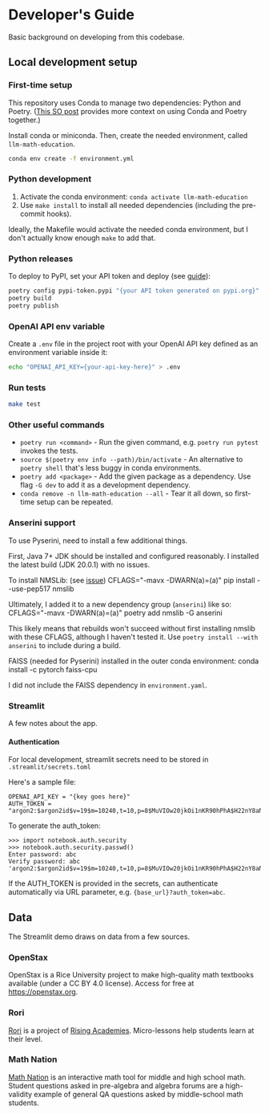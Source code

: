 # Developer's Guide

Basic background on developing from this codebase.

## Local development setup

### First-time setup

This repository uses Conda to manage two dependencies: Python and Poetry. ([This SO post](https://stackoverflow.com/a/71110028) provides more context on using Conda and Poetry together.)

Install conda or miniconda. Then, create the needed environment, called `llm-math-education`.

```bash
conda env create -f environment.yml
```

### Python development

1. Activate the conda environment: `conda activate llm-math-education`
2. Use `make install` to install all needed dependencies (including the pre-commit hooks).

Ideally, the Makefile would activate the needed conda environment, but I don't actually know enough `make` to add that.

### Python releases

To deploy to PyPI, set your API token and deploy (see [guide](https://www.digitalocean.com/community/tutorials/how-to-publish-python-packages-to-pypi-using-poetry-on-ubuntu-22-04)):
```bash
poetry config pypi-token.pypi "{your API token generated on pypi.org}"
poetry build
poetry publish
```

### OpenAI API env variable

Create a `.env` file in the project root with your OpenAI API key defined as an environment variable inside it:

```bash
echo "OPENAI_API_KEY={your-api-key-here}" > .env
```

### Run tests

```bash
make test
```

### Other useful commands

 - `poetry run <command>` - Run the given command, e.g. `poetry run pytest` invokes the tests.
 - `source $(poetry env info --path)/bin/activate` - An alternative to `poetry shell` that's less buggy in conda environments.
 - `poetry add <package>` - Add the given package as a dependency. Use flag `-G dev` to add it as a development dependency.
 - `conda remove -n llm-math-education --all` - Tear it all down, so first-time setup can be repeated.

### Anserini support

To use Pyserini, need to install a few additional things.

First, Java 7+ JDK should be installed and configured reasonably. I installed the latest build (JDK 20.0.1) with no issues.

To install NMSLib: (see [issue](https://github.com/nmslib/nmslib/issues/476))
    CFLAGS="-mavx -DWARN(a)=(a)" pip install --use-pep517 nmslib

Ultimately, I added it to a new dependency group (`anserini`) like so:
    CFLAGS="-mavx -DWARN(a)=(a)" poetry add nmslib -G anserini

This likely means that rebuilds won't succeed without first installing nmslib with these CFLAGS, although I haven't tested it. Use `poetry install --with anserini` to include during a build.

FAISS (needed for Pyserini) installed in the outer conda environment:
    conda install -c pytorch faiss-cpu

I did not include the FAISS dependency in `environment.yaml`.

### Streamlit

A few notes about the app.

#### Authentication

For local development, streamlit secrets need to be stored in `.streamlit/secrets.toml`

Here's a sample file:
```
OPENAI_API_KEY = "{key goes here}"
AUTH_TOKEN = "argon2:$argon2id$v=19$m=10240,t=10,p=8$MuVIOw20jkOi1nKR90hPhA$H22nY8aNyfztLYQCSj5NRw5/Cy2WOo6kl3K61RyaoZY"
```

To generate the auth_token:
```
>>> import notebook.auth.security
>>> notebook.auth.security.passwd()
Enter password: abc
Verify password: abc
'argon2:$argon2id$v=19$m=10240,t=10,p=8$MuVIOw20jkOi1nKR90hPhA$H22nY8aNyfztLYQCSj5NRw5/Cy2WOo6kl3K61RyaoZY'
```

If the AUTH_TOKEN is provided in the secrets, can authenticate automatically via URL parameter, e.g. `{base_url}?auth_token=abc`.

## Data

The Streamlit demo draws on data from a few sources.

### OpenStax

OpenStax is a Rice University project to make high-quality math textbooks available (under a CC BY 4.0 license). Access for free at https://openstax.org.

### Rori

[Rori](https://rori.ai/) is a project of [Rising Academies](https://www.risingacademies.com/). Micro-lessons help students learn at their level.

### Math Nation

[Math Nation](https://www.mathnation.com/about/history-mission/) is an interactive math tool for middle and high school math. Student questions asked in pre-algebra and algebra forums are a high-validity example of general QA questions asked by middle-school math students.
